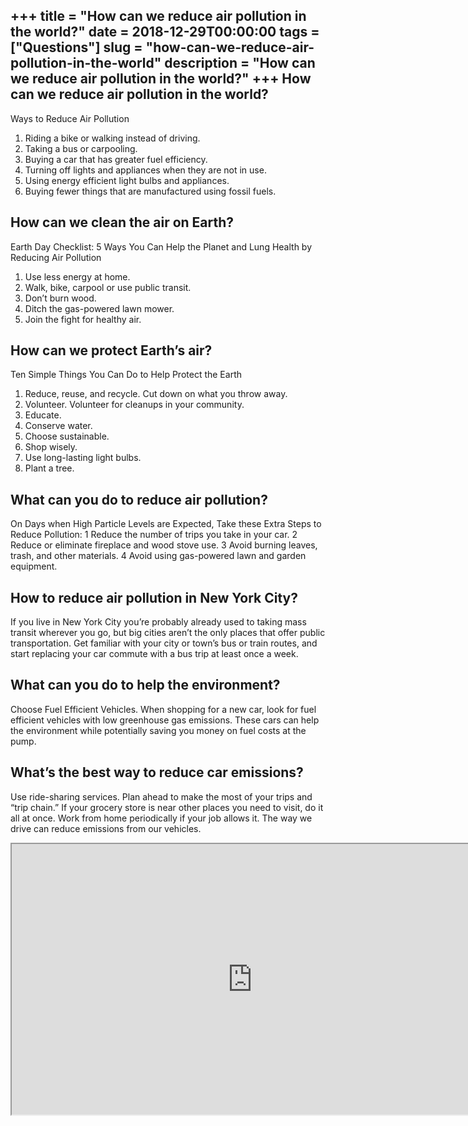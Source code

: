 +++
title = "How can we reduce air pollution in the world?"
date = 2018-12-29T00:00:00
tags = ["Questions"]
slug = "how-can-we-reduce-air-pollution-in-the-world"
description = "How can we reduce air pollution in the world?"
+++
How can we reduce air pollution in the world?
---------------------------------------------

Ways to Reduce Air Pollution

1. Riding a bike or walking instead of driving.
2. Taking a bus or carpooling.
3. Buying a car that has greater fuel efficiency.
4. Turning off lights and appliances when they are not in use.
5. Using energy efficient light bulbs and appliances.
6. Buying fewer things that are manufactured using fossil fuels.

How can we clean the air on Earth?
----------------------------------

Earth Day Checklist: 5 Ways You Can Help the Planet and Lung Health by Reducing Air Pollution

1. Use less energy at home.
2. Walk, bike, carpool or use public transit.
3. Don’t burn wood.
4. Ditch the gas-powered lawn mower.
5. Join the fight for healthy air.

How can we protect Earth’s air?
-------------------------------

Ten Simple Things You Can Do to Help Protect the Earth

1. Reduce, reuse, and recycle. Cut down on what you throw away.
2. Volunteer. Volunteer for cleanups in your community.
3. Educate.
4. Conserve water.
5. Choose sustainable.
6. Shop wisely.
7. Use long-lasting light bulbs.
8. Plant a tree.

What can you do to reduce air pollution?
----------------------------------------

On Days when High Particle Levels are Expected, Take these Extra Steps to Reduce Pollution: 1 Reduce the number of trips you take in your car. 2 Reduce or eliminate fireplace and wood stove use. 3 Avoid burning leaves, trash, and other materials. 4 Avoid using gas-powered lawn and garden equipment.

How to reduce air pollution in New York City?
---------------------------------------------

If you live in New York City you’re probably already used to taking mass transit wherever you go, but big cities aren’t the only places that offer public transportation. Get familiar with your city or town’s bus or train routes, and start replacing your car commute with a bus trip at least once a week.

What can you do to help the environment?
----------------------------------------

Choose Fuel Efficient Vehicles. When shopping for a new car, look for fuel efficient vehicles with low greenhouse gas emissions. These cars can help the environment while potentially saving you money on fuel costs at the pump.

What’s the best way to reduce car emissions?
--------------------------------------------

Use ride-sharing services. Plan ahead to make the most of your trips and “trip chain.” If your grocery store is near other places you need to visit, do it all at once. Work from home periodically if your job allows it. The way we drive can reduce emissions from our vehicles.

<iframe allow="accelerometer; autoplay; clipboard-write; encrypted-media; gyroscope; picture-in-picture" allowfullscreen="" class="__youtube_prefs__  epyt-is-override  no-lazyload" data-no-lazy="1" data-origheight="433" data-origwidth="770" data-skipgform_ajax_framebjll="" height="433" id="_ytid_51248" loading="lazy" src="https://www.youtube.com/embed/_2qcOu8jNyg?enablejsapi=1&autoplay=0&cc_load_policy=0&cc_lang_pref=&iv_load_policy=1&loop=0&modestbranding=0&rel=1&fs=1&playsinline=0&autohide=2&theme=dark&color=red&controls=1&" title="YouTube player" width="770"></iframe>